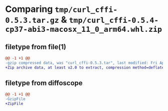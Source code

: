 # Comparing `tmp/curl_cffi-0.5.3.tar.gz` & `tmp/curl_cffi-0.5.4-cp37-abi3-macosx_11_0_arm64.whl.zip`

## filetype from file(1)

```diff
@@ -1 +1 @@
-gzip compressed data, was "curl_cffi-0.5.3.tar", last modified: Fri Apr  7 11:14:11 2023, max compression
+Zip archive data, at least v2.0 to extract, compression method=deflate
```

## filetype from diffoscope

```diff
@@ -1 +1 @@
-GzipFile
+ZipFile
```

